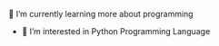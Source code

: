 <!---
Parham/Parham is a ✨ special ✨ repository because its `README.md` (this file) appears on your GitHub profile.
You can click the Preview link to take a look at your changes.
--->
🌱 I’m currently learning more about programming 
- 👀 I’m interested in Python Programming Language 

